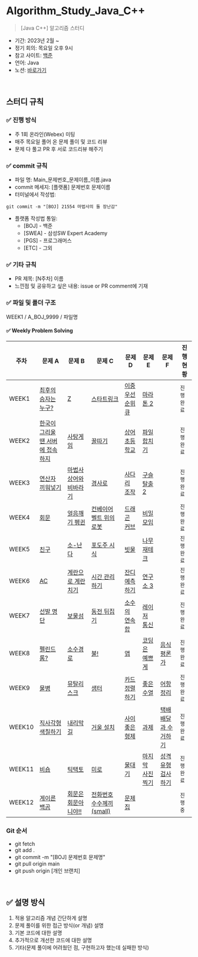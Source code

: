# Algorithm_Study_Java_C++

> [Java C++] 알고리즘 스터디
- 기간: 2023년 2월 ~ 
- 정기 회의: 목요일 오후 9시
- 참고 사이트: [백준](https://www.acmicpc.net/)
- 언어: Java
- 노션: [바로가기](https://www.notion.so/lemonade-log/3d9c9efa77154cb0b1dbb2961056bd1b)

<br>

## 스터디 규칙 

### ✅ 진행 방식
- 주 1회 온라인(Webex) 미팅
- 매주 목요일 풀어 온 문제 풀이 및 코드 리뷰
- 문제 다 풀고 PR 후 서로 코드리뷰 해주기 


### ✅ commit 규칙
- 파일 명: Main_문제번호_문제이름_이름.java
- commit 메세지: [플랫폼] 문제번호 문제이름
- 터미널에서 작성법: 
```
git commit -m "[BOJ] 21554 마법사의 돌 장난감"
```
- 플랫폼 작성법 통일: 
  * [BOJ] - 백준 
  * [SWEA] - 삼성SW Expert Academy
  * [PGS] - 프로그래머스
  * [ETC] - 그외
  
### ✅ 기타 규칙
- PR 제목: [N주차] 이름
- 느낀점 및 공유하고 싶은 내용: issue or PR comment에 기재

### ✅ 파일 및 폴더 구조
WEEK1 / A_BOJ_9999 / 파일명

#### ✅ Weekly Problem Solving

| **주차** | **문제 A**    | **문제 B**    | **문제 C**    | **문제 D**    | **문제 E**    | **문제 F**    | **진행 현황** |
| -------- | ------------- | ------------- | ------------- | ------------- | ------------- | ------------- | ------------- |
| WEEK1 | [최후의 승자는 누구?](https://www.acmicpc.net/problem/12760) | [Z](https://www.acmicpc.net/problem/1074) | [스타트링크](https://www.acmicpc.net/problem/5014) | [이중 우선순위 큐](https://www.acmicpc.net/problem/7662) | [마라톤 2](https://www.acmicpc.net/problem/10653) |    | `진행 완료`   |
| WEEK2 | [한국이 그리울 땐 서버에 접속하지](https://www.acmicpc.net/problem/9996) | [사탕게임](https://www.acmicpc.net/problem/3085) | [꿀따기](https://www.acmicpc.net/problem/21758) | [상어 초등학교](https://www.acmicpc.net/problem/21608) | [파일 합치기](https://www.acmicpc.net/problem/11066) |   | `진행 완료`   |
| WEEK3 | [연산자 끼워넣기](https://www.acmicpc.net/problem/14888) | [마법사 상어와 비바라기](https://www.acmicpc.net/problem/21610) | [경사로](https://www.acmicpc.net/problem/14890) | [사다리 조작](https://www.acmicpc.net/problem/15684) | [구슬 탈출 2](https://www.acmicpc.net/problem/13460) |  |`진행 완료`   |
| WEEK4 | [회문](https://www.acmicpc.net/problem/17609) | [얼음깨기 펭귄](https://www.acmicpc.net/problem/21738) | [컨베이어 벨트 위의 로봇](https://www.acmicpc.net/problem/20055) | [드래곤 커브](https://www.acmicpc.net/problem/15685) | [비밀 모임](https://www.acmicpc.net/problem/13424) | |`진행 완료`   |
| WEEK5 | [친구](https://www.acmicpc.net/problem/1058) | [소-난다](https://www.acmicpc.net/problem/19699) | [포도주 시식](https://www.acmicpc.net/problem/2156) | [빗물](https://www.acmicpc.net/problem/14719) | [나무 재테크](https://www.acmicpc.net/problem/16235) |  |`진행 완료`   |
| WEEK6 | [AC](https://www.acmicpc.net/problem/5430) | [계란으로 계란치기](https://www.acmicpc.net/problem/16987) | [시간 관리하기](https://www.acmicpc.net/problem/6068) | [잔디 예측하기](https://www.acmicpc.net/problem/25552) | [연구소 3](https://www.acmicpc.net/problem/17142) |   |`진행 완료`   |
| WEEK7 | [선발 명단](https://www.acmicpc.net/problem/3980) | [보물섬](https://www.acmicpc.net/problem/2589) | [동전 뒤집기](https://www.acmicpc.net/problem/1640) | [소수의 연속합](https://www.acmicpc.net/problem/1644) | [레이저 통신](https://www.acmicpc.net/problem/6087) |   |`진행 완료`   |
| WEEK8 | [펠린드롬?](https://www.acmicpc.net/problem/10942) | [소수경로](https://www.acmicpc.net/problem/1963) | [불!](https://www.acmicpc.net/problem/4179) | [앱](https://www.acmicpc.net/problem/7579) | [코딩은 예쁘게](https://www.acmicpc.net/problem/2879) | [음식 평론가](https://www.acmicpc.net/problem/1188)  |`진행 완료`   |
| WEEK9 | [물병](https://www.acmicpc.net/problem/1052) | [뮤탈리스크](https://www.acmicpc.net/problem/12869) | [샘터](https://www.acmicpc.net/problem/18513) | [카드 정렬하기](https://www.acmicpc.net/problem/1715) | [좋은 수열](https://www.acmicpc.net/problem/2661) | [어항 정리](https://www.acmicpc.net/problem/23291)  |`진행 완료`   |
| WEEK10 | [직사각형 색칠하기](https://www.acmicpc.net/problem/1186) | [내리막 길](https://www.acmicpc.net/problem/1520) | [거울 설치](https://www.acmicpc.net/problem/2151) | [사이좋은 형제](https://www.acmicpc.net/problem/1341) | [과제](https://www.acmicpc.net/problem/13904) | [택배 배달과 수거하기](https://school.programmers.co.kr/learn/courses/30/lessons/150369)  |`진행 완료`   |
| WEEK11 | [비숍](https://www.acmicpc.net/problem/1560) | [틱택토](https://www.acmicpc.net/problem/7682) | [미로](https://www.acmicpc.net/problem/24463) | [물대기](https://www.acmicpc.net/problem/1368) | [마지막 사진 찍기](https://www.acmicpc.net/problem/2764) | [성격 유형 검사하기](https://school.programmers.co.kr/learn/courses/30/lessons/118666)  |`진행 완료`   |
| WEEK12 | [게이른 백곰](https://www.acmicpc.net/problem/10025) | [회문은 회문아니야!!](https://www.acmicpc.net/problem/15927) | [전화번호 수수께끼(small)](https://www.acmicpc.net/problem/14369) | [문제집](https://www.acmicpc.net/problem/1766) | |  |`진행 중`   |






### Git 순서

- git fetch
- git add .
- git commit -m "[BOJ] 문제번호 문제명"
- git pull origin main
- git push origin [개인 브랜치]

<br>

## ✅ 설명 방식

1. 적용 알고리즘 개념 간단하게 설명
2. 문제 풀이를 위한 접근 방식(or 개념) 설명
3. 기본 코드에 대한 설명
4. 추가적으로 개선한 코드에 대한 설명
5. 기타(문제 풀이에 어려웠던 점, 구현하고자 했는데 실패한 방식)
